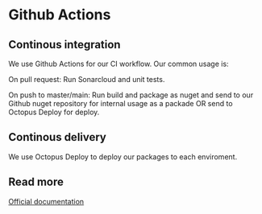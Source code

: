 # Github Actions

## Continous integration

We use Github Actions for our CI workflow.
Our common usage is:<br/>

On pull request: Run Sonarcloud and unit tests.<br/>

On push to master/main: Run build and package as nuget and send to our Github nuget repository for internal usage as a packade OR send to Octopus Deploy for deploy.<br/>

## Continous delivery

We use Octopus Deploy to deploy our packages to each enviroment.

## Read more
[Official documentation](https://docs.github.com/en/actions)
